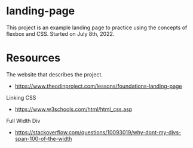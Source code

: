# landing-page
This project is an example landing page to practice using the concepts of flexbox and CSS. Started on July 8th, 2022.

# Resources
The website that describes the project.
- https://www.theodinproject.com/lessons/foundations-landing-page

Linking CSS
- https://www.w3schools.com/html/html_css.asp

Full Width Div
- https://stackoverflow.com/questions/10093019/why-dont-my-divs-span-100-of-the-width